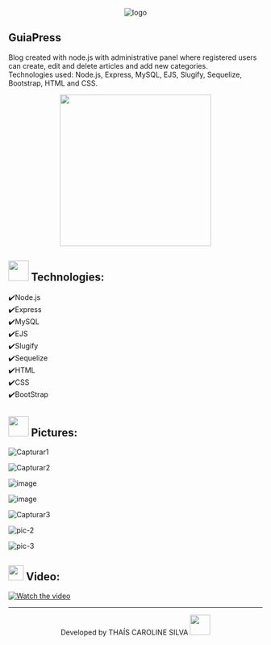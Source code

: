 <div align="center">
  
![logo](https://user-images.githubusercontent.com/76595905/163720995-b1fbb3c6-7879-4b34-b611-5096e25d4bec.PNG)  
  
</div>


GuiaPress
---
<!--Blog criado com node.js com painel administrativo onde usuários cadastrados podem criar, editar e deletar artigos e novas categorias.<br>-->
Blog created with node.js with administrative panel where registered users can create, edit and delete articles and add new categories.<br>
Technologies used: Node.js, Express, MySQL, EJS, Slugify, Sequelize, Bootstrap, HTML and CSS.

<div align="center">
  
<img src="https://github.com/Caroline-Thais/guiaPress/blob/master/Animacao.gif" height="300" />
  
</div>


<!--<img src="https://cdn-icons.flaticon.com/png/512/3715/premium/3715301.png?token=exp=1651877660~hmac=dadf23dbfd9c9e69fe7246aeaec541b4" height="40em">--> 
<img src="https://cdn-icons.flaticon.com/png/512/4365/premium/4365271.png?token=exp=1653172478~hmac=73d27498abd2c8351d1379dcd98054ab" height="40em">    Technologies:
---

✔️Node.js<br>
✔️Express<br>
✔️MySQL<br>
✔️EJS<br>
✔️Slugify<br>
✔️Sequelize<br>
✔️HTML<br>
✔️CSS<br>
✔️BootStrap<br>



<img src="https://img.icons8.com/plasticine/344/stack-of-photos.png" height="40em"> Pictures:
---


![Capturar1](https://user-images.githubusercontent.com/76595905/152989004-d9b17bd4-faa3-4c70-9ca1-cdea9aabbffc.PNG)

![Capturar2](https://user-images.githubusercontent.com/76595905/152989040-bdc07ccf-79cd-43f4-93b5-538ca14a36c9.PNG)

![image](https://user-images.githubusercontent.com/76595905/151465652-ea54e271-63ae-4e22-8b87-f1efb920be00.png)

![image](https://user-images.githubusercontent.com/76595905/151465840-5451ce7e-861e-40a8-b04d-86e2b9337ee2.png)

![Capturar3](https://user-images.githubusercontent.com/76595905/152989292-3482ad26-d178-46b4-a0c7-8e7494b6fc47.PNG)

![pic-2](https://user-images.githubusercontent.com/76595905/151467177-e5bf8cb9-c2f9-4933-be25-c13f92e67613.PNG)

![pic-3](https://user-images.githubusercontent.com/76595905/151467185-8df06125-74a9-4ce0-8e0c-26c7ba8e5f32.PNG)


<img src="https://img.icons8.com/external-justicon-lineal-color-justicon/344/external-video-notifications-justicon-lineal-color-justicon.png" height="30em"> Video:
---

[![Watch the video](https://user-images.githubusercontent.com/76595905/153665218-090e21da-abd3-4f5f-95c5-dd578a0f4524.PNG)](https://www.youtube.com/watch?v=6q2BV7f6mSA)

---
<div align="center">
Developed by THAÍS CAROLINE SILVA 
<img src="https://cdn-icons-png.flaticon.com/512/2618/2618497.png" height="40em"> 
</div>
